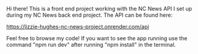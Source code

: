 Hi there! This is a front end project working with the NC News API I set up during my NC News back end project. The API can be found here:

https://lizzie-hughes-nc-news-project.onrender.com/api

Feel free to browse my code! If you want to see the app running use the command "npm run dev" after running "npm install" in the terminal.
